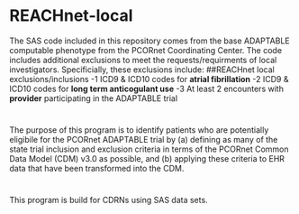 # REACHnet-local
The SAS code included in this repository comes from the base ADAPTABLE computable phenotype from the PCORnet Coordinating Center. The code includes additional exclusions to meet the requests/requirments of local investigators. Specificially, these exclusions include:
##REACHnet local exclusions/inclusions 
-1 ICD9 & ICD10 codes for **atrial fibrillation** 
-2 ICD9 & ICD10 codes for **long term anticogulant use** 
-3 At least 2 encounters with **provider** participating in the ADAPTABLE trial 

#
The purpose of this program is to identify patients who are potentially eligibile for the PCORnet ADAPTABLE trial by (a) defining as many of the state trial inclusion and exclusion criteria in terms of the PCORnet Common Data Model (CDM) v3.0 as possible, and (b) applying these criteria to EHR data that have been transformed into the CDM. 
#
This program is build for CDRNs using SAS data sets. 
